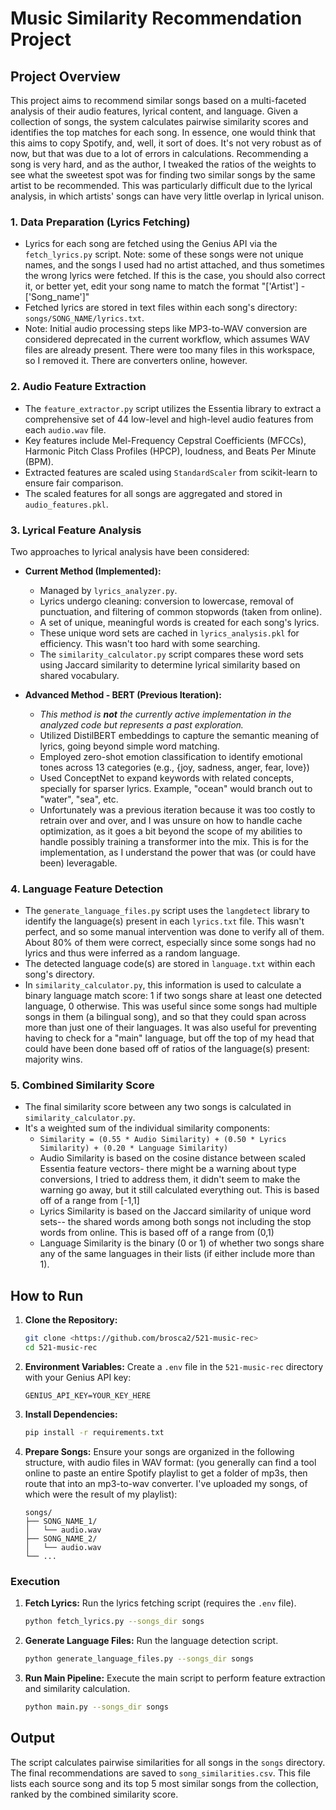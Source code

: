 # Music Similarity Recommendation Project

## Project Overview

This project aims to recommend similar songs based on a multi-faceted analysis of their audio features, lyrical content, and language. Given a collection of songs, the system calculates pairwise similarity scores and identifies the top matches for each song. In essence, one would think that this aims to copy Spotify, and, well, it sort of does. It's not very robust as of now, but that was due to a lot of errors in calculations. Recommending a song is very hard, and as the author, I tweaked the ratios of the weights to see what the sweetest spot was for finding two similar songs by the same artist to be recommended. This was particularly difficult due to the lyrical analysis, in which artists' songs can have very little overlap in lyrical unison. 

### 1. Data Preparation (Lyrics Fetching)

*   Lyrics for each song are fetched using the Genius API via the `fetch_lyrics.py` script. Note: some of these songs were not unique names, and the songs I used had no artist attached, and thus sometimes the wrong lyrics were fetched. If this is the case, you should also correct it, or better yet, edit your song name to match the format "['Artist'] - ['Song_name']"
*   Fetched lyrics are stored in text files within each song's directory: `songs/SONG_NAME/lyrics.txt`.
*   Note: Initial audio processing steps like MP3-to-WAV conversion are considered deprecated in the current workflow, which assumes WAV files are already present. There were too many files in this workspace, so I removed it. There are converters online, however. 

### 2. Audio Feature Extraction

*   The `feature_extractor.py` script utilizes the Essentia library to extract a comprehensive set of 44 low-level and high-level audio features from each `audio.wav` file.
*   Key features include Mel-Frequency Cepstral Coefficients (MFCCs), Harmonic Pitch Class Profiles (HPCP), loudness, and Beats Per Minute (BPM).
*   Extracted features are scaled using `StandardScaler` from scikit-learn to ensure fair comparison.
*   The scaled features for all songs are aggregated and stored in `audio_features.pkl`.

### 3. Lyrical Feature Analysis

Two approaches to lyrical analysis have been considered:

*   **Current Method (Implemented):**
    *   Managed by `lyrics_analyzer.py`.
    *   Lyrics undergo cleaning: conversion to lowercase, removal of punctuation, and filtering of common stopwords (taken from online).
    *   A set of unique, meaningful words is created for each song's lyrics.
    *   These unique word sets are cached in `lyrics_analysis.pkl` for efficiency. This wasn't too hard with some searching.
    *   The `similarity_calculator.py` script compares these word sets using Jaccard similarity to determine lyrical similarity based on shared vocabulary.

*   **Advanced Method - BERT (Previous Iteration):**
    *   *This method is **not** the currently active implementation in the analyzed code but represents a past exploration.*
    *   Utilized DistilBERT embeddings to capture the semantic meaning of lyrics, going beyond simple word matching.
    *   Employed zero-shot emotion classification to identify emotional tones across 13 categories (e.g., {joy, sadness, anger, fear, love})
    *   Used ConceptNet to expand keywords with related concepts, specially for sparser lyrics. Example, "ocean" would branch out to "water", "sea", etc.
    * Unfortunately was a previous iteration because it was too costly to retrain over and over, and I was unsure on how to handle cache optimization, as it goes a bit beyond the scope of my abilities to handle possibly training a transformer into the mix. This is for the implementation, as I understand the power that was (or could have been) leveragable.

### 4. Language Feature Detection

*   The `generate_language_files.py` script uses the `langdetect` library to identify the language(s) present in each `lyrics.txt` file. This wasn't perfect, and so some manual intervention was done to verify all of them. About 80% of them were correct, especially since some songs had no lyrics and thus were inferred as a random language. 
*   The detected language code(s) are stored in `language.txt` within each song's directory.
*   In `similarity_calculator.py`, this information is used to calculate a binary language match score: 1 if two songs share at least one detected language, 0 otherwise. This was useful since some songs had multiple songs in them (a bilingual song), and so that they could span across more than just one of their languages. It was also useful for preventing having to check for a "main" language, but off the top of my head that could have been done based off of ratios of the language(s) present: majority wins.

### 5. Combined Similarity Score

*   The final similarity score between any two songs is calculated in `similarity_calculator.py`.
*   It's a weighted sum of the individual similarity components:
    *   `Similarity = (0.55 * Audio Similarity) + (0.50 * Lyrics Similarity) + (0.20 * Language Similarity)`
    *   Audio Similarity is based on the cosine distance between scaled Essentia feature vectors- there might be a warning about type conversions, I tried to address them, it didn't seem to make the warning go away, but it still calculated everything out. This is based off of a range from [-1,1]
    *   Lyrics Similarity is based on the Jaccard similarity of unique word sets-- the shared words among both songs not including the stop words from online. This is based off of a range from (0,1)
    *   Language Similarity is the binary (0 or 1) of whether two songs share any of the same languages in their lists (if either include more than 1).

## How to Run

1.  **Clone the Repository:**
    ```bash
    git clone <https://github.com/brosca2/521-music-rec>
    cd 521-music-rec
    ```
2.  **Environment Variables:** Create a `.env` file in the `521-music-rec` directory with your Genius API key:
    ```
    GENIUS_API_KEY=YOUR_KEY_HERE
    ```
3.  **Install Dependencies:**
    ```bash
    pip install -r requirements.txt
    ```
4.  **Prepare Songs:** Ensure your songs are organized in the following structure, with audio files in WAV format: (you generally can find a tool online to paste an entire Spotify playlist to get a folder of mp3s, then route that into an mp3-to-wav converter. I've uploaded my songs, of which were the result of my playlist):
    ```
    songs/
    ├── SONG_NAME_1/
    │   └── audio.wav
    ├── SONG_NAME_2/
    │   └── audio.wav
    └── ...
    ```

### Execution

1.  **Fetch Lyrics:** Run the lyrics fetching script (requires the `.env` file).
    ```bash
    python fetch_lyrics.py --songs_dir songs
    ```
2.  **Generate Language Files:** Run the language detection script.
    ```bash
    python generate_language_files.py --songs_dir songs
    ```
3.  **Run Main Pipeline:** Execute the main script to perform feature extraction and similarity calculation.
    ```bash
    python main.py --songs_dir songs
    ```

## Output

The script calculates pairwise similarities for all songs in the `songs` directory. The final recommendations are saved to `song_similarities.csv`. This file lists each source song and its top 5 most similar songs from the collection, ranked by the combined similarity score.
